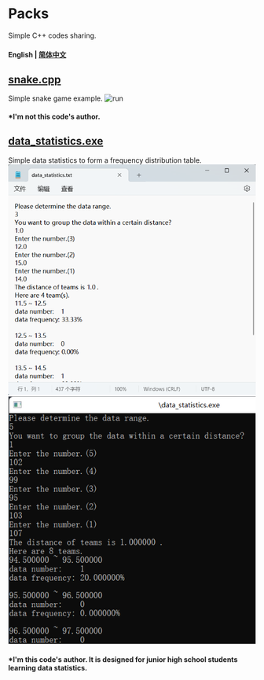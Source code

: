 # Packs
Simple C++ codes sharing. 
#### English | [简体中文](https://github.com/HallMaxwell/Packs/blob/main/README-CN.md)
## [snake.cpp](https://github.com/HallMaxwell/Packs/blob/main/projects/games/snake/Snake.cpp)
Simple snake game example. 
![run](https://github.com/HallMaxwell/Packs/blob/main/images/snake.png)
#### *I'm not this code's author. 
## [data_statistics.exe](https://github.com/HallMaxwell/Packs/releases/tag/v1.5)
Simple data statistics to form a frequency distribution table. 
 ![text](https://github.com/HallMaxwell/Packs/blob/main/images/data_statistics2.png)
![run](https://github.com/HallMaxwell/Packs/blob/main/images/data_statistics1.png)

#### *I'm this code's author. It is designed for junior high school students learning data statistics.


